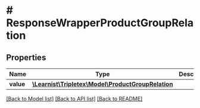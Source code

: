 # # ResponseWrapperProductGroupRelation

## Properties

Name | Type | Description | Notes
------------ | ------------- | ------------- | -------------
**value** | [**\Learnist\Tripletex\Model\ProductGroupRelation**](ProductGroupRelation.md) |  | [optional]

[[Back to Model list]](../../README.md#models) [[Back to API list]](../../README.md#endpoints) [[Back to README]](../../README.md)
